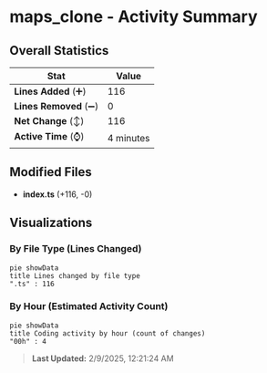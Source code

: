 # maps_clone - Activity Summary 

## Overall Statistics

| Stat                   | Value                                                             |
| ---------------------- | ----------------------------------------------------------------- |
| **Lines Added** (➕)   | 116                                          |
| **Lines Removed** (➖) | 0                                        |
| **Net Change** (↕)    | 116                |
| **Active Time** (⌚)   | 4 minutes |


## Modified Files
- **index.ts** (+116, -0)

## Visualizations

### By File Type (Lines Changed)

```mermaid
pie showData
title Lines changed by file type
".ts" : 116
```

### By Hour (Estimated Activity Count)

```mermaid
pie showData
title Coding activity by hour (count of changes)
"00h" : 4
```


> **Last Updated:** 2/9/2025, 12:21:24 AM
